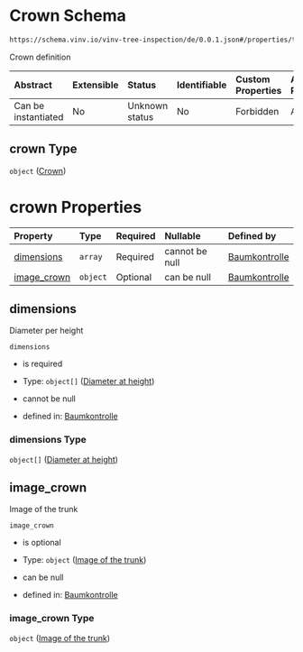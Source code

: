 # Crown Schema

```txt
https://schema.vinv.io/vinv-tree-inspection/de/0.0.1.json#/properties/tree/properties/crown
```

Crown definition

| Abstract            | Extensible | Status         | Identifiable | Custom Properties | Additional Properties | Access Restrictions | Defined In                                                                                                                 |
| :------------------ | :--------- | :------------- | :----------- | :---------------- | :-------------------- | :------------------ | :------------------------------------------------------------------------------------------------------------------------- |
| Can be instantiated | No         | Unknown status | No           | Forbidden         | Allowed               | none                | [dereferenced.doc.json\*](../../../../../../vinv-schemas/vinv-tree/out/0.0.1/dereferenced.doc.json "open original schema") |

## crown Type

`object` ([Crown](dereferenced-properties-baum-daten-properties-crown.md))

# crown Properties

| Property                     | Type     | Required | Nullable       | Defined by                                                                                                                                                                                                                 |
| :--------------------------- | :------- | :------- | :------------- | :------------------------------------------------------------------------------------------------------------------------------------------------------------------------------------------------------------------------- |
| [dimensions](#dimensions)    | `array`  | Required | cannot be null | [Baumkontrolle](dereferenced-properties-baum-daten-properties-crown-properties-crown-dimensions.md "https://schema.vinv.io/vinv-tree-inspection/de/0.0.1.json#/properties/tree/properties/crown/properties/dimensions")    |
| [image\_crown](#image_crown) | `object` | Optional | can be null    | [Baumkontrolle](dereferenced-properties-baum-daten-properties-crown-properties-image-of-the-trunk.md "https://schema.vinv.io/vinv-tree-inspection/de/0.0.1.json#/properties/tree/properties/crown/properties/image_crown") |

## dimensions

Diameter per height

`dimensions`

*   is required

*   Type: `object[]` ([Diameter at height](dereferenced-properties-baum-daten-properties-crown-properties-crown-dimensions-diameter-at-height.md))

*   cannot be null

*   defined in: [Baumkontrolle](dereferenced-properties-baum-daten-properties-crown-properties-crown-dimensions.md "https://schema.vinv.io/vinv-tree-inspection/de/0.0.1.json#/properties/tree/properties/crown/properties/dimensions")

### dimensions Type

`object[]` ([Diameter at height](dereferenced-properties-baum-daten-properties-crown-properties-crown-dimensions-diameter-at-height.md))

## image\_crown

Image of the trunk

`image_crown`

*   is optional

*   Type: `object` ([Image of the trunk](dereferenced-properties-baum-daten-properties-crown-properties-image-of-the-trunk.md))

*   can be null

*   defined in: [Baumkontrolle](dereferenced-properties-baum-daten-properties-crown-properties-image-of-the-trunk.md "https://schema.vinv.io/vinv-tree-inspection/de/0.0.1.json#/properties/tree/properties/crown/properties/image_crown")

### image\_crown Type

`object` ([Image of the trunk](dereferenced-properties-baum-daten-properties-crown-properties-image-of-the-trunk.md))

